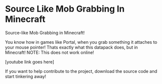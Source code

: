 # Source Like Mob Grabbing In Minecraft
Source-like Mob Grabbing in Minecraft!

You know how in games like Portal, when you grab something it attaches to your mouse pointer! Thats exactly what this datapack does, but in Minecraft!
NOTE: This does not work online!

[youtube link goes here]

If you want to help contribute to the project, download the source code and start tinkering away!
